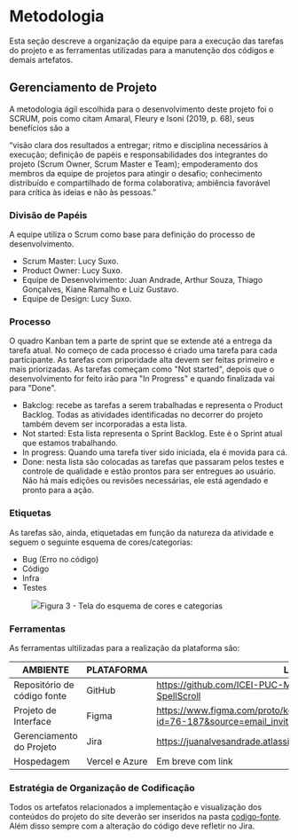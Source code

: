 
# Metodologia

Esta seção descreve a organização da equipe para a execução das tarefas do projeto e as ferramentas utilizadas para a manutenção dos códigos e demais artefatos.


## Gerenciamento de Projeto
A metodologia ágil escolhida para o desenvolvimento deste projeto foi o SCRUM, pois como citam Amaral, Fleury e Isoni (2019, p. 68), seus benefícios são a

“visão clara dos resultados a entregar; ritmo e disciplina necessários à execução; definição de papéis e responsabilidades dos integrantes do projeto (Scrum Owner, Scrum Master e Team); empoderamento dos membros da equipe de projetos para atingir o desafio; conhecimento distribuído e compartilhado de forma colaborativa; ambiência favorável para crítica às ideias e não às pessoas.”

### Divisão de Papéis

A equipe utiliza o Scrum como base para definição do processo de desenvolvimento.
- Scrum Master: Lucy Suxo.
- Product Owner: Lucy Suxo.
- Equipe de Desenvolvimento: Juan Andrade, Arthur Souza, Thiago Gonçalves, Kiane Ramalho e Luiz Gustavo.
- Equipe de Design: Lucy Suxo.


### Processo

O quadro Kanban tem a parte de sprint que se extende até a entrega da tarefa atual. No começo de cada processo é criado uma tarefa para cada participante. As tarefas com priporidade alta devem ser feitas primeiro e mais priorizadas. As tarefas começam como "Not started", depois que o desenvolvimento for feito irão para "In Progress"  e quando finalizada vai para "Done".

- Bakclog: recebe as tarefas a serem trabalhadas e representa o Product Backlog. Todas as atividades identificadas no decorrer do projeto também devem ser incorporadas a esta lista. 
- Not started: Esta lista representa o Sprint Backlog. Este é o Sprint atual que estamos trabalhando. 
- In progress: Quando uma tarefa tiver sido iniciada, ela é movida para cá. 
- Done: nesta lista são colocadas as tarefas que passaram pelos testes e controle de qualidade e estão prontos para ser entregues ao usuário. Não há mais edições ou revisões necessárias, ele está agendado e pronto para a ação.



### Etiquetas
<p>As tarefas são, ainda, etiquetadas em função da natureza da atividade e seguem o seguinte esquema de cores/categorias:</p>

<ul>
  <li>Bug (Erro no código)</li>
  <li>Código</li>
  <li>Infra</li>
  <li>Testes</li>
</ul>

<figure> 
  <img src="https://cdn.discordapp.com/attachments/974661147510837268/1229083856422834237/image.png?ex=662e648a&is=661bef8a&hm=74684596088504e0f4ffe6069e347f297952f2a1099bdd1c4274c5dfe6928fda&"
    <figcaption>Figura 3 - Tela do esquema de cores e categorias</figcaption>
</figure> 
  
### Ferramentas

As ferramentas ultilizadas para a realização da plataforma são:

| AMBIENTE                            | PLATAFORMA                         | LINK DE ACESSO                         |
|-------------------------------------|------------------------------------|----------------------------------------|
| Repositório de código fonte         | GitHub                             | https://github.com/ICEI-PUC-Minas-PMV-ADS/PMV-ADS-2024-1-E1-SpellScroll                           |
| Projeto de Interface                | Figma                              | https://www.figma.com/proto/kc66rQ0fv6wRZA2906vQ9R/SpellScroll?node-id=76-187&source=email_invite&mode=design&t=gqRKOBHUvTsJcOkJ-1                           |
| Gerenciamento do Projeto            | Jira                               | https://juanalvesandrade.atlassian.net/jira/software/projects/SCRUM/boards/1                          |
| Hospedagem                          | Vercel e Azure                      | Em breve com link                          |


### Estratégia de Organização de Codificação 

Todos os artefatos relacionados a implementação e visualização dos conteúdos do projeto do site deverão ser inseridos na pasta [codigo-fonte](https://github.com/ICEI-PUC-Minas-PMV-ADS/PMV-ADS-2024-1-E1-SpellScroll). Além disso sempre com a alteração do código deve refletir no Jira.

